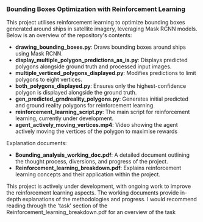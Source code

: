 ### Bounding Boxes Optimization with Reinforcement Learning

This project utilises reinforcement learning to optimize bounding boxes generated around ships in satellite imagery, leveraging Mask RCNN models. Below is an overview of the repository's contents:




- **drawing_bounding_boxes.py**: Draws bounding boxes around ships using Mask RCNN.
- **display_multiple_polygon_predictions_as_is.py**: Displays predicted polygons alongside ground truth and processed input images.
- **multiple_verticed_polygons_displayed.py**: Modifies predictions to limit polygons to eight vertices.
- **both_polygons_displayed.py**: Ensures only the highest-confidence polygon is displayed alongside the ground truth.
- **gen_predicted_grndreality_polygons.py**: Generates initial predicted and ground reality polygons for reinforcement learning.
- **reinforcement_learning_script.py**: The main script for reinforcement learning, currently under development.
- **agent_actively_moving_vertices.mp4**: Video showing the agent actively moving the vertices of the polygon to maximise rewards 

Explanation documents:
- **Bounding_analysis_working_doc.pdf**: A detailed document outlining the thought process, diversions, and progress of the project.
- **Reinforcement_learning_breakdown.pdf**: Explains reinforcement learning concepts and their application within the project.

This project is actively under development, with ongoing work to improve the reinforcement learning aspects. The working documents provide in-depth explanations of the methodologies and progress. I would recommend reading through the 'task' section of the Reinforcement_learning_breakdown.pdf for an overview of the task
